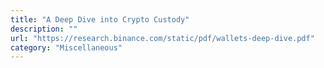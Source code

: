 ```yaml
---
title: "A Deep Dive into Crypto Custody"
description: ""
url: "https://research.binance.com/static/pdf/wallets-deep-dive.pdf"
category: "Miscellaneous"
---
```

